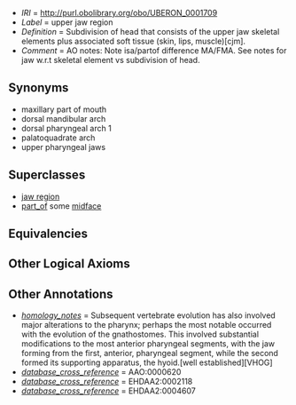  * *IRI* = http://purl.obolibrary.org/obo/UBERON_0001709
 * *Label* = upper jaw region
 * *Definition* = Subdivision of head that consists of the upper jaw skeletal elements plus associated soft tissue (skin, lips, muscle)[cjm].
 * *Comment* = AO notes: Note isa/partof difference MA/FMA. See notes for jaw w.r.t skeletal element vs subdivision of head.

## Synonyms

 * maxillary part of mouth
 * dorsal mandibular arch
 * dorsal pharyngeal arch 1
 * palatoquadrate arch
 * upper pharyngeal jaws

## Superclasses

 * [jaw region](../../UBERON/95/UBERON_0011595.md)
 * [part_of](../../BFO/50/BFO_0000050.md) some [midface](../../UBERON/89/UBERON_0004089.md)

## Equivalencies


## Other Logical Axioms


## Other Annotations

 * *[homology_notes](../../UBPROP/03/UBPROP_0000003.md)* = Subsequent vertebrate evolution has also involved major alterations to the pharynx; perhaps the most notable occurred with the evolution of the gnathostomes. This involved substantial modifications to the most anterior pharyngeal segments, with the jaw forming from the first, anterior, pharyngeal segment, while the second formed its supporting apparatus, the hyoid.[well established][VHOG]
 * *[database_cross_reference](../../ef/oboInOwl#hasDbXref.md)* = AAO:0000620
 * *[database_cross_reference](../../ef/oboInOwl#hasDbXref.md)* = EHDAA2:0002118
 * *[database_cross_reference](../../ef/oboInOwl#hasDbXref.md)* = EHDAA2:0004607
 * *[database_cross_reference](../../ef/oboInOwl#hasDbXref.md)* = EHDAA:8025
 * *[database_cross_reference](../../ef/oboInOwl#hasDbXref.md)* = EMAPA:17924
 * *[database_cross_reference](../../ef/oboInOwl#hasDbXref.md)* = FMA:59399
 * *[database_cross_reference](../../ef/oboInOwl#hasDbXref.md)* = SCTID:362636001
 * *[database_cross_reference](../../ef/oboInOwl#hasDbXref.md)* = VHOG:0000454
 * *[database_cross_reference](../../ef/oboInOwl#hasDbXref.md)* = Wikipedia:Upper_jaw
 * *[database_cross_reference](../../ef/oboInOwl#hasDbXref.md)* = http://upload.wikimedia.org/wikipedia/commons/thumb/a/a7/Gray189.png/200px-Gray189.png
 * *[database_cross_reference](../../ef/oboInOwl#hasDbXref.md)* = ncithesaurus:Upper_Jaw
 * *[has_obo_namespace](../../ce/oboInOwl#hasOBONamespace.md)* = uberon
 * *[in_subset](../../et/oboInOwl#inSubset.md)* = http://purl.obolibrary.org/obo/uberon/core#uberon_slim
 * *[in_subset](../../et/oboInOwl#inSubset.md)* = http://purl.obolibrary.org/obo/uberon/core#vertebrate_core
 * *[database_cross_reference](../../ef/oboInOwl#hasDbXref.md)* = AAO:0000620
 * *[database_cross_reference](../../ef/oboInOwl#hasDbXref.md)* = EHDAA2:0002118
 * *[database_cross_reference](../../ef/oboInOwl#hasDbXref.md)* = EHDAA2:0004607
 * *[database_cross_reference](../../ef/oboInOwl#hasDbXref.md)* = EHDAA:8025
 * *[database_cross_reference](../../ef/oboInOwl#hasDbXref.md)* = EMAPA:17924
 * *[database_cross_reference](../../ef/oboInOwl#hasDbXref.md)* = FMA:59399
 * *[database_cross_reference](../../ef/oboInOwl#hasDbXref.md)* = SCTID:362636001
 * *[database_cross_reference](../../ef/oboInOwl#hasDbXref.md)* = VHOG:0000454
 * *[database_cross_reference](../../ef/oboInOwl#hasDbXref.md)* = Wikipedia:Upper_jaw
 * *[database_cross_reference](../../ef/oboInOwl#hasDbXref.md)* = http://upload.wikimedia.org/wikipedia/commons/thumb/a/a7/Gray189.png/200px-Gray189.png
 * *[database_cross_reference](../../ef/oboInOwl#hasDbXref.md)* = ncithesaurus:Upper_Jaw
 * *[database_cross_reference](../../ef/oboInOwl#hasDbXref.md)* = AAO:0000620
 * *[database_cross_reference](../../ef/oboInOwl#hasDbXref.md)* = EHDAA2:0002118
 * *[database_cross_reference](../../ef/oboInOwl#hasDbXref.md)* = EHDAA2:0004607
 * *[database_cross_reference](../../ef/oboInOwl#hasDbXref.md)* = EHDAA:8025
 * *[database_cross_reference](../../ef/oboInOwl#hasDbXref.md)* = EMAPA:17924
 * *[database_cross_reference](../../ef/oboInOwl#hasDbXref.md)* = FMA:59399
 * *[database_cross_reference](../../ef/oboInOwl#hasDbXref.md)* = SCTID:362636001
 * *[database_cross_reference](../../ef/oboInOwl#hasDbXref.md)* = VHOG:0000454
 * *[database_cross_reference](../../ef/oboInOwl#hasDbXref.md)* = Wikipedia:Upper_jaw
 * *[database_cross_reference](../../ef/oboInOwl#hasDbXref.md)* = http://upload.wikimedia.org/wikipedia/commons/thumb/a/a7/Gray189.png/200px-Gray189.png
 * *[database_cross_reference](../../ef/oboInOwl#hasDbXref.md)* = ncithesaurus:Upper_Jaw
 * *[database_cross_reference](../../ef/oboInOwl#hasDbXref.md)* = AAO:0000620
 * *[database_cross_reference](../../ef/oboInOwl#hasDbXref.md)* = EHDAA2:0002118
 * *[database_cross_reference](../../ef/oboInOwl#hasDbXref.md)* = EHDAA2:0004607
 * *[database_cross_reference](../../ef/oboInOwl#hasDbXref.md)* = EHDAA:8025
 * *[database_cross_reference](../../ef/oboInOwl#hasDbXref.md)* = EMAPA:17924
 * *[database_cross_reference](../../ef/oboInOwl#hasDbXref.md)* = FMA:59399
 * *[database_cross_reference](../../ef/oboInOwl#hasDbXref.md)* = SCTID:362636001
 * *[database_cross_reference](../../ef/oboInOwl#hasDbXref.md)* = VHOG:0000454
 * *[database_cross_reference](../../ef/oboInOwl#hasDbXref.md)* = Wikipedia:Upper_jaw
 * *[database_cross_reference](../../ef/oboInOwl#hasDbXref.md)* = http://upload.wikimedia.org/wikipedia/commons/thumb/a/a7/Gray189.png/200px-Gray189.png
 * *[database_cross_reference](../../ef/oboInOwl#hasDbXref.md)* = ncithesaurus:Upper_Jaw
 * *[database_cross_reference](../../ef/oboInOwl#hasDbXref.md)* = AAO:0000620
 * *[database_cross_reference](../../ef/oboInOwl#hasDbXref.md)* = EHDAA2:0002118
 * *[database_cross_reference](../../ef/oboInOwl#hasDbXref.md)* = EHDAA2:0004607
 * *[database_cross_reference](../../ef/oboInOwl#hasDbXref.md)* = EHDAA:8025
 * *[database_cross_reference](../../ef/oboInOwl#hasDbXref.md)* = EMAPA:17924
 * *[database_cross_reference](../../ef/oboInOwl#hasDbXref.md)* = FMA:59399
 * *[database_cross_reference](../../ef/oboInOwl#hasDbXref.md)* = SCTID:362636001
 * *[database_cross_reference](../../ef/oboInOwl#hasDbXref.md)* = VHOG:0000454
 * *[database_cross_reference](../../ef/oboInOwl#hasDbXref.md)* = Wikipedia:Upper_jaw
 * *[database_cross_reference](../../ef/oboInOwl#hasDbXref.md)* = http://upload.wikimedia.org/wikipedia/commons/thumb/a/a7/Gray189.png/200px-Gray189.png
 * *[database_cross_reference](../../ef/oboInOwl#hasDbXref.md)* = ncithesaurus:Upper_Jaw
 * *[database_cross_reference](../../ef/oboInOwl#hasDbXref.md)* = AAO:0000620
 * *[database_cross_reference](../../ef/oboInOwl#hasDbXref.md)* = EHDAA2:0002118
 * *[database_cross_reference](../../ef/oboInOwl#hasDbXref.md)* = EHDAA2:0004607
 * *[database_cross_reference](../../ef/oboInOwl#hasDbXref.md)* = EHDAA:8025
 * *[database_cross_reference](../../ef/oboInOwl#hasDbXref.md)* = EMAPA:17924
 * *[database_cross_reference](../../ef/oboInOwl#hasDbXref.md)* = FMA:59399
 * *[database_cross_reference](../../ef/oboInOwl#hasDbXref.md)* = SCTID:362636001
 * *[database_cross_reference](../../ef/oboInOwl#hasDbXref.md)* = VHOG:0000454
 * *[database_cross_reference](../../ef/oboInOwl#hasDbXref.md)* = Wikipedia:Upper_jaw
 * *[database_cross_reference](../../ef/oboInOwl#hasDbXref.md)* = http://upload.wikimedia.org/wikipedia/commons/thumb/a/a7/Gray189.png/200px-Gray189.png
 * *[database_cross_reference](../../ef/oboInOwl#hasDbXref.md)* = ncithesaurus:Upper_Jaw
 * *[database_cross_reference](../../ef/oboInOwl#hasDbXref.md)* = AAO:0000620
 * *[database_cross_reference](../../ef/oboInOwl#hasDbXref.md)* = EHDAA2:0002118
 * *[database_cross_reference](../../ef/oboInOwl#hasDbXref.md)* = EHDAA2:0004607
 * *[database_cross_reference](../../ef/oboInOwl#hasDbXref.md)* = EHDAA:8025
 * *[database_cross_reference](../../ef/oboInOwl#hasDbXref.md)* = EMAPA:17924
 * *[database_cross_reference](../../ef/oboInOwl#hasDbXref.md)* = FMA:59399
 * *[database_cross_reference](../../ef/oboInOwl#hasDbXref.md)* = SCTID:362636001
 * *[database_cross_reference](../../ef/oboInOwl#hasDbXref.md)* = VHOG:0000454
 * *[database_cross_reference](../../ef/oboInOwl#hasDbXref.md)* = Wikipedia:Upper_jaw
 * *[database_cross_reference](../../ef/oboInOwl#hasDbXref.md)* = http://upload.wikimedia.org/wikipedia/commons/thumb/a/a7/Gray189.png/200px-Gray189.png
 * *[database_cross_reference](../../ef/oboInOwl#hasDbXref.md)* = ncithesaurus:Upper_Jaw
 * *[oboInOwl#id](../../id/oboInOwl#id.md)* = UBERON:0001709
 * *[homologous_in](../../core#homologous/in/core#homologous_in.md)* = http://purl.obolibrary.org/obo/NCBITaxon_7742
 * *[external_definition](../../UBPROP/01/UBPROP_0000001.md)* = Superior maxillary arch located on the anterior and lateral sides of the skull.[AAO]
 * *[in_subset](../../et/oboInOwl#inSubset.md)* = http://purl.obolibrary.org/obo/uberon/core#uberon_slim
 * *[in_subset](../../et/oboInOwl#inSubset.md)* = http://purl.obolibrary.org/obo/uberon/core#vertebrate_core
 * *[database_cross_reference](../../ef/oboInOwl#hasDbXref.md)* = AAO:0000620
 * *[database_cross_reference](../../ef/oboInOwl#hasDbXref.md)* = EHDAA2:0002118
 * *[database_cross_reference](../../ef/oboInOwl#hasDbXref.md)* = EHDAA2:0004607
 * *[database_cross_reference](../../ef/oboInOwl#hasDbXref.md)* = EHDAA:8025
 * *[database_cross_reference](../../ef/oboInOwl#hasDbXref.md)* = EMAPA:17924
 * *[database_cross_reference](../../ef/oboInOwl#hasDbXref.md)* = FMA:59399
 * *[database_cross_reference](../../ef/oboInOwl#hasDbXref.md)* = SCTID:362636001
 * *[database_cross_reference](../../ef/oboInOwl#hasDbXref.md)* = VHOG:0000454
 * *[database_cross_reference](../../ef/oboInOwl#hasDbXref.md)* = Wikipedia:Upper_jaw
 * *[database_cross_reference](../../ef/oboInOwl#hasDbXref.md)* = http://upload.wikimedia.org/wikipedia/commons/thumb/a/a7/Gray189.png/200px-Gray189.png
 * *[database_cross_reference](../../ef/oboInOwl#hasDbXref.md)* = ncithesaurus:Upper_Jaw
 * *[database_cross_reference](../../ef/oboInOwl#hasDbXref.md)* = AAO:0000620
 * *[database_cross_reference](../../ef/oboInOwl#hasDbXref.md)* = EHDAA2:0002118
 * *[database_cross_reference](../../ef/oboInOwl#hasDbXref.md)* = EHDAA2:0004607
 * *[database_cross_reference](../../ef/oboInOwl#hasDbXref.md)* = EHDAA:8025
 * *[database_cross_reference](../../ef/oboInOwl#hasDbXref.md)* = EMAPA:17924
 * *[database_cross_reference](../../ef/oboInOwl#hasDbXref.md)* = FMA:59399
 * *[database_cross_reference](../../ef/oboInOwl#hasDbXref.md)* = SCTID:362636001
 * *[database_cross_reference](../../ef/oboInOwl#hasDbXref.md)* = VHOG:0000454
 * *[database_cross_reference](../../ef/oboInOwl#hasDbXref.md)* = Wikipedia:Upper_jaw
 * *[database_cross_reference](../../ef/oboInOwl#hasDbXref.md)* = http://upload.wikimedia.org/wikipedia/commons/thumb/a/a7/Gray189.png/200px-Gray189.png
 * *[database_cross_reference](../../ef/oboInOwl#hasDbXref.md)* = ncithesaurus:Upper_Jaw
 * *[database_cross_reference](../../ef/oboInOwl#hasDbXref.md)* = AAO:0000620
 * *[database_cross_reference](../../ef/oboInOwl#hasDbXref.md)* = EHDAA2:0002118
 * *[database_cross_reference](../../ef/oboInOwl#hasDbXref.md)* = EHDAA2:0004607
 * *[database_cross_reference](../../ef/oboInOwl#hasDbXref.md)* = EHDAA:8025
 * *[database_cross_reference](../../ef/oboInOwl#hasDbXref.md)* = EMAPA:17924
 * *[database_cross_reference](../../ef/oboInOwl#hasDbXref.md)* = FMA:59399
 * *[database_cross_reference](../../ef/oboInOwl#hasDbXref.md)* = SCTID:362636001
 * *[database_cross_reference](../../ef/oboInOwl#hasDbXref.md)* = VHOG:0000454
 * *[database_cross_reference](../../ef/oboInOwl#hasDbXref.md)* = Wikipedia:Upper_jaw
 * *[database_cross_reference](../../ef/oboInOwl#hasDbXref.md)* = http://upload.wikimedia.org/wikipedia/commons/thumb/a/a7/Gray189.png/200px-Gray189.png
 * *[database_cross_reference](../../ef/oboInOwl#hasDbXref.md)* = ncithesaurus:Upper_Jaw
 * *[database_cross_reference](../../ef/oboInOwl#hasDbXref.md)* = AAO:0000620
 * *[database_cross_reference](../../ef/oboInOwl#hasDbXref.md)* = EHDAA2:0002118
 * *[database_cross_reference](../../ef/oboInOwl#hasDbXref.md)* = EHDAA2:0004607
 * *[database_cross_reference](../../ef/oboInOwl#hasDbXref.md)* = EHDAA:8025
 * *[database_cross_reference](../../ef/oboInOwl#hasDbXref.md)* = EMAPA:17924
 * *[database_cross_reference](../../ef/oboInOwl#hasDbXref.md)* = FMA:59399
 * *[database_cross_reference](../../ef/oboInOwl#hasDbXref.md)* = SCTID:362636001
 * *[database_cross_reference](../../ef/oboInOwl#hasDbXref.md)* = VHOG:0000454
 * *[database_cross_reference](../../ef/oboInOwl#hasDbXref.md)* = Wikipedia:Upper_jaw
 * *[database_cross_reference](../../ef/oboInOwl#hasDbXref.md)* = http://upload.wikimedia.org/wikipedia/commons/thumb/a/a7/Gray189.png/200px-Gray189.png
 * *[database_cross_reference](../../ef/oboInOwl#hasDbXref.md)* = ncithesaurus:Upper_Jaw

## External Comments

